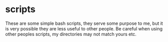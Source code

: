 # scripts

These are some simple bash scripts, they serve some purpose to me, but it is very possible they are less useful to other people. 
Be careful when using other peoples scripts, my directories may not match yours etc.
